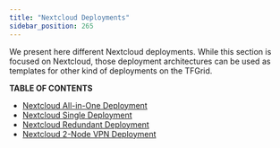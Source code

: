 ```yaml
---
title: "Nextcloud Deployments"
sidebar_position: 265
---
```




We present here different Nextcloud deployments. While this section is focused on Nextcloud, those deployment architectures can be used as templates for other kind of deployments on the TFGrid.

**TABLE OF CONTENTS**

- [Nextcloud All-in-One Deployment](./terraform_nextcloud_aio)
- [Nextcloud Single Deployment](./terraform_nextcloud_single)
- [Nextcloud Redundant Deployment](./terraform_nextcloud_redundant)
- [Nextcloud 2-Node VPN Deployment](./terraform_nextcloud_vpn)